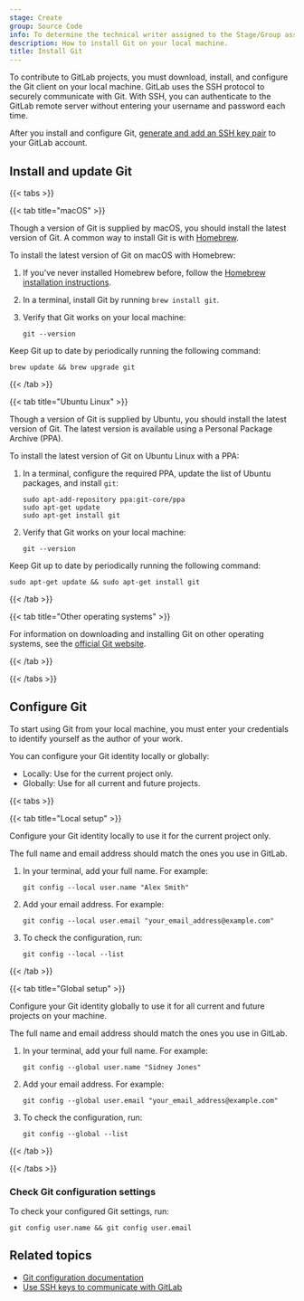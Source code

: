 ```yaml
---
stage: Create
group: Source Code
info: To determine the technical writer assigned to the Stage/Group associated with this page, see https://handbook.gitlab.com/handbook/product/ux/technical-writing/#assignments
description: How to install Git on your local machine.
title: Install Git
---
```


To contribute to GitLab projects, you must download, install, and configure the Git client on
your local machine. GitLab uses the SSH protocol to securely communicate with Git.
With SSH, you can authenticate to the GitLab remote server without entering your username
and password each time.

After you install and configure Git, [generate and add an SSH key pair](../../../user/ssh.md#generate-an-ssh-key-pair)
to your GitLab account.

## Install and update Git

{{< tabs >}}

{{< tab title="macOS" >}}

Though a version of Git is supplied by macOS, you should install the latest version of Git. A common way to
install Git is with [Homebrew](https://brew.sh/index.html).

To install the latest version of Git on macOS with Homebrew:

1. If you've never installed Homebrew before, follow the
   [Homebrew installation instructions](https://brew.sh/index.html).
1. In a terminal, install Git by running `brew install git`.
1. Verify that Git works on your local machine:

   ```shell
   git --version
   ```

Keep Git up to date by periodically running the following command:

```shell
brew update && brew upgrade git
```

{{< /tab >}}

{{< tab title="Ubuntu Linux" >}}

Though a version of Git is supplied by Ubuntu, you should install the latest version of Git. The latest version is
available using a Personal Package Archive (PPA).

To install the latest version of Git on Ubuntu Linux with a PPA:

1. In a terminal, configure the required PPA, update the list of Ubuntu packages, and install `git`:

   ```shell
   sudo apt-add-repository ppa:git-core/ppa
   sudo apt-get update
   sudo apt-get install git
   ```

1. Verify that Git works on your local machine:

   ```shell
   git --version
   ```

Keep Git up to date by periodically running the following command:

```shell
sudo apt-get update && sudo apt-get install git
```

{{< /tab >}}

{{< tab title="Other operating systems" >}}

For information on downloading and installing Git on other operating systems, see the
[official Git website](https://git-scm.com/downloads).

{{< /tab >}}

{{< /tabs >}}

## Configure Git

To start using Git from your local machine, you must enter your credentials
to identify yourself as the author of your work.

You can configure your Git identity locally or globally:

- Locally: Use for the current project only.
- Globally: Use for all current and future projects.

{{< tabs >}}

{{< tab title="Local setup" >}}

Configure your Git identity locally to use it for the current project only.

The full name and email address should match the ones you use in GitLab.

1. In your terminal, add your full name. For example:

   ```shell
   git config --local user.name "Alex Smith"
   ```

1. Add your email address. For example:

   ```shell
   git config --local user.email "your_email_address@example.com"
   ```

1. To check the configuration, run:

   ```shell
   git config --local --list
   ```

{{< /tab >}}

{{< tab title="Global setup" >}}

Configure your Git identity globally to use it for all current and future projects on your machine.

The full name and email address should match the ones you use in GitLab.

1. In your terminal, add your full name. For example:

   ```shell
   git config --global user.name "Sidney Jones"
   ```

1. Add your email address. For example:

   ```shell
   git config --global user.email "your_email_address@example.com"
   ```

1. To check the configuration, run:

   ```shell
   git config --global --list
   ```

{{< /tab >}}

{{< /tabs >}}

### Check Git configuration settings

To check your configured Git settings, run:

```shell
git config user.name && git config user.email
```

## Related topics

- [Git configuration documentation](https://git-scm.com/book/en/v2/Customizing-Git-Git-Configuration)
- [Use SSH keys to communicate with GitLab](../../../user/ssh.md)
